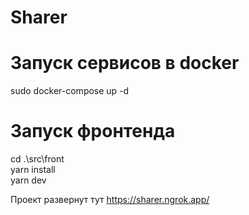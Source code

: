# Sharer

# Запуск сервисов в docker
sudo docker-compose up -d

# Запуск фронтенда
cd .\src\front\
yarn install\
yarn dev

Проект развернут тут
https://sharer.ngrok.app/
